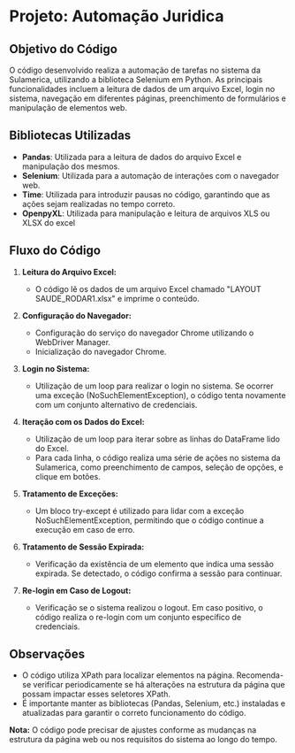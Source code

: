 # Projeto: Automação Juridica

## Objetivo do Código
O código desenvolvido realiza a automação de tarefas no sistema da Sulamerica, utilizando a biblioteca Selenium em Python. As principais funcionalidades incluem a leitura de dados de um arquivo Excel, login no sistema, navegação em diferentes páginas, preenchimento de formulários e manipulação de elementos web.

## Bibliotecas Utilizadas
- **Pandas**: Utilizada para a leitura de dados do arquivo Excel e manipulação dos mesmos.
- **Selenium**: Utilizada para a automação de interações com o navegador web.
- **Time**: Utilizada para introduzir pausas no código, garantindo que as ações sejam realizadas no tempo correto.
- **OpenpyXL**: Utilizada para manipulação e leitura de arquivos XLS ou XLSX do excel

## Fluxo do Código
1. **Leitura do Arquivo Excel:**
   - O código lê os dados de um arquivo Excel chamado "LAYOUT SAUDE_RODAR1.xlsx" e imprime o conteúdo.

2. **Configuração do Navegador:**
   - Configuração do serviço do navegador Chrome utilizando o WebDriver Manager.
   - Inicialização do navegador Chrome.

3. **Login no Sistema:**
   - Utilização de um loop para realizar o login no sistema. Se ocorrer uma exceção (NoSuchElementException), o código tenta novamente com um conjunto alternativo de credenciais.

4. **Iteração com os Dados do Excel:**
   - Utilização de um loop para iterar sobre as linhas do DataFrame lido do Excel.
   - Para cada linha, o código realiza uma série de ações no sistema da Sulamerica, como preenchimento de campos, seleção de opções, e clique em botões.

5. **Tratamento de Exceções:**
   - Um bloco try-except é utilizado para lidar com a exceção NoSuchElementException, permitindo que o código continue a execução em caso de erro.

6. **Tratamento de Sessão Expirada:**
   - Verificação da existência de um elemento que indica uma sessão expirada. Se detectado, o código confirma a sessão para continuar.

7. **Re-login em Caso de Logout:**
   - Verificação se o sistema realizou o logout. Em caso positivo, o código realiza o re-login com um conjunto específico de credenciais.

## Observações
- O código utiliza XPath para localizar elementos na página. Recomenda-se verificar periodicamente se há alterações na estrutura da página que possam impactar esses seletores XPath.
- É importante manter as bibliotecas (Pandas, Selenium, etc.) instaladas e atualizadas para garantir o correto funcionamento do código.

**Nota:** O código pode precisar de ajustes conforme as mudanças na estrutura da página web ou nos requisitos do sistema ao longo do tempo.
